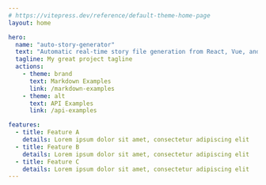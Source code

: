 ```yaml
---
# https://vitepress.dev/reference/default-theme-home-page
layout: home

hero:
  name: "auto-story-generator"
  text: "Automatic real-time story file generation from React, Vue, and Lit component files"
  tagline: My great project tagline
  actions:
    - theme: brand
      text: Markdown Examples
      link: /markdown-examples
    - theme: alt
      text: API Examples
      link: /api-examples

features:
  - title: Feature A
    details: Lorem ipsum dolor sit amet, consectetur adipiscing elit
  - title: Feature B
    details: Lorem ipsum dolor sit amet, consectetur adipiscing elit
  - title: Feature C
    details: Lorem ipsum dolor sit amet, consectetur adipiscing elit
---
```


